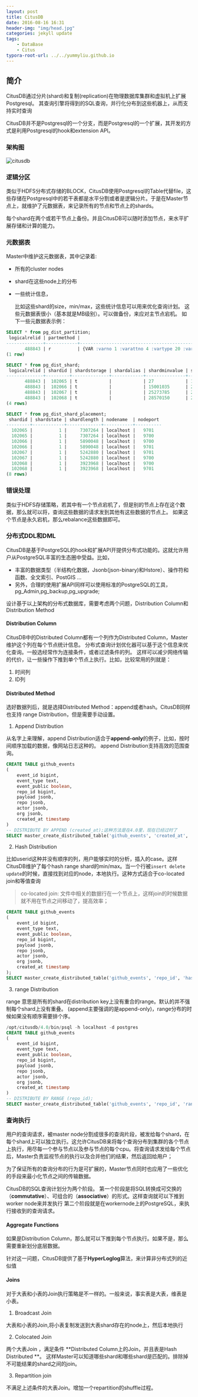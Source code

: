 ```yaml
---
layout: post
title: CitusDB
date: 2016-08-16 16:31
header-img: "img/head.jpg"
categories: jekyll update
tags:
    - DataBase
    - Citus
typora-root-url: ../../yummyliu.github.io
---
```


## 简介

CitusDB通过分片(shard)和复制(replication)在物理数据库集群和虚拟机上扩展Postgresql。
其查询引擎将得到的SQL查询，并行化分布到这些机器上，从而支持实时查询

CitusDB并不是Postgresql的一个分支，而是Postgresql的一个扩展，其开发的方式是利用Postgresql的hook和extension API。

### 架构图

![citusdb](/image/citusdb-basic-arch.png)

### 逻辑分区

类似于HDFS分布式存储的BLOCK，CitusDB使用Postgresql的Table代替file，这些存储在Postgresql中的若干表都是水平分割或者是逻辑分片。于是在Master节点上，就维护了元数据表，来记录所有的节点和节点上的shards。

每个shard在两个或若干节点上备份。并且CitusDB可以随时添加节点，来水平扩展存储和计算的能力。

### 元数据表

Master中维护这元数据表，其中记录着:

+ 所有的cluster nodes

+ shard在这些node上的分布

+ 一些统计信息，

  比如这些shard的size，min/max，这些统计信息可以用来优化查询计划。
  这些元数据表很小（基本就是MB级别）。可以做备份，来应对主节点宕机。
  如下一些元数据表示例：

```sql
SELECT * from pg_dist_partition;
 logicalrelid | partmethod |                                                        partkey
--------------+------------+-------------------------------------------------------------------------------------------------------------------------
       488843 | r          | {VAR :varno 1 :varattno 4 :vartype 20 :vartypmod -1 :varcollid 0 :varlevelsup 0 :varnoold 1 :varoattno 4 :location 232}
(1 row)

SELECT * from pg_dist_shard;
 logicalrelid | shardid | shardstorage | shardalias | shardminvalue | shardmaxvalue
--------------+---------+--------------+------------+---------------+---------------
       488843 |  102065 | t            |            | 27            | 14995004
       488843 |  102066 | t            |            | 15001035      | 25269705
       488843 |  102067 | t            |            | 25273785      | 28570113
       488843 |  102068 | t            |            | 28570150      | 28678869
(4 rows)

SELECT * from pg_dist_shard_placement;
 shardid | shardstate | shardlength | nodename  | nodeport
---------+------------+-------------+-----------+----------
  102065 |          1 |     7307264 | localhost |   9701
  102065 |          1 |     7307264 | localhost |   9700
  102066 |          1 |     5890048 | localhost |   9700
  102066 |          1 |     5890048 | localhost |   9701
  102067 |          1 |     5242880 | localhost |   9701
  102067 |          1 |     5242880 | localhost |   9700
  102068 |          1 |     3923968 | localhost |   9700
  102068 |          1 |     3923968 | localhost |   9701
(8 rows)
```

### 错误处理

类似于HDFS存储策略，若其中有一个节点宕机了，但是别的节点上存在这个数据，那么就可以将，查询这些数据的请求发到其他有这些数据的节点上。
如果这个节点是永久宕机，那么rebalance这些数据即可。

### 分布式DDL和DML

CitusDB是基于PostgreSQL的hook和扩展API开提供分布式功能的。这就允许用户从PostgreSQL丰富的生态圈中受益。比如，

+ 丰富的数据类型（半结构化数据，Jsonb(json-binary)和Hstore）、操作符和函数、全文索引、PostGIS ...
+ 另外，合理的使用扩展API同样可以使用标准的PostgreSQL的工具，pg_Admin,pg_backup,pg_upgrade;

设计基于以上架构的分布式数据库，需要考虑两个问题，Distribution Column和Distribution Method

#### Distribution Column

CitusDB中的Distributed Column都有一个列作为Distributed Column，Master维护这个列在每个节点统计信息。
分布式查询计划优化器可以基于这个信息来优化查询。一般选经常作为连接条件，或者过滤条件的列。
这样可以减少网络传输的代价，让一些操作下推到单个节点上执行。比如，比较常用的列就是：  

1. 时间列
2. ID列

#### Distributed Method

选好数据列后，就是选择Distributed Method：append或者hash。CitusDB同样也支持 range Distribution，但是需要手动设置。

1. Append Distribution  

从名字上来理解，append Distribution适合于**append-only**的例子，比如，按时间顺序加载的数据，像网站日志这种的。
append Distribution支持高效的范围查询。  

``` sql
CREATE TABLE github_events
(
    event_id bigint,
    event_type text,
    event_public boolean,
    repo_id bigint,
    payload jsonb,
    repo jsonb,
    actor jsonb,
    org jsonb,
    created_at timestamp
) 
-- DISTRIBUTE BY APPEND (created_at);这种方法是在4.0里，现在已经过时了
SELECT master_create_distributed_table('github_events', 'created_at', 'append');
```

2. Hash Distribution  

比如userid这种并没有顺序的列，用户能够实时的分析，插入的case。这样CitusDB维护了每个hash range shard的min/max。当一个行被`insert delete update`的时候，直接找到对应的node，本地执行。这种方式适合于co-located join和等值查询

> co-located join: 文件中相关的数据行在一个节点上，这样join的时候数据就不用在节点之间移动了，提高效率；

``` sql
CREATE TABLE github_events
(
    event_id bigint,
    event_type text,
    event_public boolean,
    repo_id bigint,
    payload jsonb,
    repo jsonb,
    actor jsonb,
    org jsonb,
    created_at timestamp
);
SELECT master_create_distributed_table('github_events', 'repo_id', 'hash');
```

3. range Distribution

range 意思是所有的shard在distribution key上没有重合的range。默认的并不强制每个shard上没有重叠。
(append主要强调的是append-only)，range分布的时候如果没有顺序需要排个序。

``` sql
/opt/citusdb/4.0/bin/psql -h localhost -d postgres
CREATE TABLE github_events
(
    event_id bigint,
    event_type text,
    event_public boolean,
    repo_id bigint,
    payload jsonb,
    repo jsonb,
    actor jsonb,
    org jsonb,
    created_at timestamp
) 
-- DISTRIBUTE BY RANGE (repo_id);
SELECT master_create_distributed_table('github_events', 'repo_id', 'range');
```

### 查询执行

用户的查询请求，被master node分割成很多的查询片段，被发给每个shard，在每个shard上可以独立执行。这允许CitusDB来将每个查询分布到集群的各个节点上执行，用尽每一个参与节点以及参与节点的每个cpu。将查询请求发给每个节点后，Master负责监视节点的执行以及合并他们的结果，然后返回给用户；

为了保证所有的查询分布的行为是可扩展的，Master节点同时也应用了一些优化的手段来最小化节点之间的传输数据。

CitusDB的SQL查询计划分为两个阶段。
第一个阶段是将SQL转换成可交换的（**commutative**）、可组合的（**associative**）的形式。这样查询就可以下推到worker node来并发执行
第二个阶段就是在workernode上的PostgreSQL，来执行接收到的查询请求。

#### Aggregate Functions

如果是Distribution Column，那么就可以下推到每个节点执行。如果不是，那么需要重新划分底层数据。 

针对这一问题，CitusDB提供了基于**HyperLoglog**算法，来计算非分布式列的近似值

#### Joins

对于大表和小表的Join执行策略是不一样的。一般来说，事实表是大表，维表是小表。

1. Broadcast Join

大表和小表的Join,将小表复制发送到大表shard存在的node上，然后本地执行

2. Colocated Join

两个大表Join ，满足条件 **Distributed Column上的Join，并且表是Hash Distributed **。
这样Master可以知道哪些shard和哪些shard是匹配的。排除掉不可能结果的shard之间的join。

3. Repartition join 

不满足上述条件的大表Join。增加一个repartition的shuffle过程。

